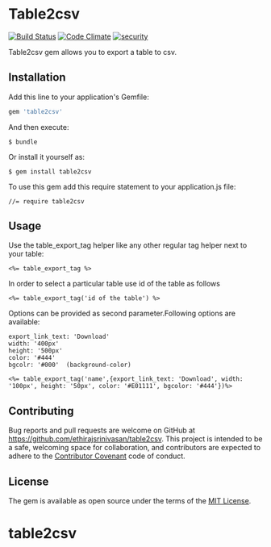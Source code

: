# Table2csv

[![Build Status](https://travis-ci.org/ethirajsrinivasan/table2csv.svg?branch=master)](https://travis-ci.org/ethirajsrinivasan/table2csv)
[![Code Climate](https://codeclimate.com/github/ethirajsrinivasan/table2csv/badges/gpa.svg)](https://codeclimate.com/github/ethirajsrinivasan/table2csv)
[![security](https://hakiri.io/github/ethirajsrinivasan/table2csv/master.svg)](https://hakiri.io/github/ethirajsrinivasan/table2csv/master)


Table2csv gem allows you to export a table to csv.

## Installation

Add this line to your application's Gemfile:

```ruby
gem 'table2csv'
```

And then execute:

    $ bundle

Or install it yourself as:

	$ gem install table2csv


To use this gem add this require statement to your application.js file:

	//= require table2csv



## Usage

Use the table_export_tag helper like any other regular tag helper next to your table:

	<%= table_export_tag %>

In order to select a particular table use id of the table as follows

    <%= table_export_tag('id of the table') %>

Options can be provided as second parameter.Following options are available:

    export_link_text: 'Download'
    width: '400px'
    height: '500px'
    color: '#444'
    bgcolr: '#000'  (background-color)

    <%= table_export_tag('name',{export_link_text: 'Download', width: '100px', height: '50px', color: '#E01111', bgcolor: '#444'})%>

## Contributing

Bug reports and pull requests are welcome on GitHub at https://github.com/ethirajsrinivasan/table2csv. This project is intended to be a safe, welcoming space for collaboration, and contributors are expected to adhere to the [Contributor Covenant](contributor-covenant.org) code of conduct.


## License

The gem is available as open source under the terms of the [MIT License](http://opensource.org/licenses/MIT).

# table2csv
